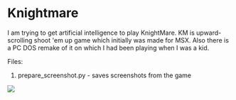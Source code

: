 # Knightmare

I am trying to get artificial intelligence to play KnightMare. KM is upward-scrolling shoot 'em up game which initially was made for MSX. Also there is a PC DOS remake of it     on which I had been playing when I was a kid. 

Files:
1. prepare_screenshot.py - saves screenshots from the game

[![](http://img.youtube.com/vi/rr6Vq8WQgc0/0.jpg)](http://www.youtube.com/watch?v=rr6Vq8WQgc0 "prepare_screenshots.py")
